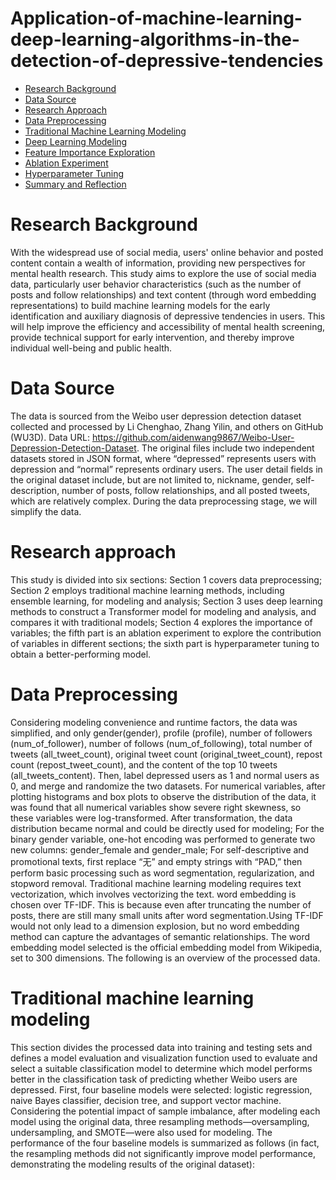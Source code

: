 # Application-of-machine-learning-deep-learning-algorithms-in-the-detection-of-depressive-tendencies

- [Research Background](#research-background)
- [Data Source](#data-source)
- [Research Approach](#research-approach)
- [Data Preprocessing](#data-preprocessing)
- [Traditional Machine Learning Modeling](#traditional-machine-learning-modeling)
- [Deep Learning Modeling](#deep-learning-modeling)
- [Feature Importance Exploration](#feature-importance-exploration)
- [Ablation Experiment](#ablation-experiment)
- [Hyperparameter Tuning](#hyperparameter-tuning)
- [Summary and Reflection](#summary-and-reflection)

# Research Background

With the widespread use of social media, users' online behavior and posted content contain a wealth of information, providing new perspectives for mental health research. This study aims to explore the use of social media data, particularly user behavior characteristics (such as the number of posts and follow relationships) and text content (through word embedding representations) to build machine learning models for the early identification and auxiliary diagnosis of depressive tendencies in users. This will help improve the efficiency and accessibility of mental health screening, provide technical support for early intervention, and thereby improve individual well-being and public health.

# Data Source

The data is sourced from the Weibo user depression detection dataset collected and processed by Li Chenghao, Zhang Yilin, and others on GitHub
(WU3D). Data URL: https://github.com/aidenwang9867/Weibo-User-Depression-Detection-Dataset. The original files include two independent datasets stored in JSON format, where “depressed” represents users with depression and “normal” represents ordinary users. The user detail fields in the original dataset include, but are not limited to, nickname, gender, self-description, number of posts, follow relationships, and all posted tweets, which are relatively complex. During the data preprocessing stage, we will simplify the data.

# Research approach

This study is divided into six sections: Section 1 covers data preprocessing; Section 2 employs traditional machine learning methods, including ensemble learning, for modeling and analysis; Section 3 uses deep learning methods to construct a Transformer model for modeling and analysis, and compares it with traditional models; Section 4 explores the importance of variables; the fifth part is an ablation experiment to explore the contribution of variables in different sections; the sixth part is hyperparameter tuning to obtain a better-performing model.

# Data Preprocessing

Considering modeling convenience and runtime factors, the data was simplified, and only gender(gender), profile (profile), number of followers (num_of_follower), number of follows (num_of_following), total number of tweets (all_tweet_count), original tweet count (original_tweet_count), repost count (repost_tweet_count), and the content of the top 10 tweets (all_tweets_content). Then, label depressed users as 1 and normal users as 0, and merge and randomize the two datasets.
For numerical variables, after plotting histograms and box plots to observe the distribution of the data, it was found that all numerical variables show severe right skewness, so these variables were log-transformed. After transformation, the data distribution became normal and could be directly used for modeling;
For the binary gender variable, one-hot encoding was performed to generate two new columns: gender_female and gender_male;
For self-descriptive and promotional texts, first replace “⽆” and empty strings with “PAD,” then perform basic processing such as word segmentation, regularization, and stopword removal.
Traditional machine learning modeling requires text vectorization, which involves vectorizing the text. word embedding is chosen over TF-IDF. This is because even after truncating the number of posts, there are still many small units after word segmentation.Using TF-IDF would not only lead to a dimension explosion, but no word embedding method can capture the advantages of semantic relationships. The word embedding model selected is the official embedding model from Wikipedia, set to 300 dimensions.
The following is an overview of the processed data.


# Traditional machine learning modeling

This section divides the processed data into training and testing sets and defines a model evaluation and visualization function used to evaluate and select a suitable classification model to determine which model performs better in the classification task of predicting whether Weibo users are depressed. First, four baseline models were selected: logistic regression, naive Bayes classifier, decision tree, and support vector machine. Considering the potential impact of sample imbalance, after modeling each model using the original data, three resampling methods—oversampling, undersampling, and SMOTE—were also used for modeling. The performance of the four baseline models is summarized as follows (in fact, the resampling methods did not significantly improve model performance, demonstrating the modeling results of the original dataset):
